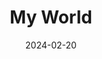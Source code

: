 ---
description: Theme was my world. The images include things that are part of my life, things I enjoy or don't.
keywords: [World, City, DJ, Bike]
title: 1. My World
weight: 1
menus: "homework"
date: 2024-02-20
---